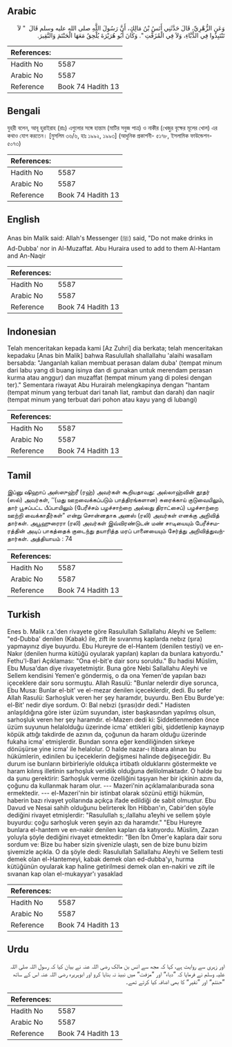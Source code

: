 ## Arabic


<div dir="rtl" lang="ar" style={{fontSize:'larger',backgroundColor:'#f8f9fa',padding:20}}>
وَعَنِ الزُّهْرِيِّ، قَالَ حَدَّثَنِي أَنَسُ بْنُ مَالِكٍ، أَنَّ رَسُولَ اللَّهِ صلى الله عليه وسلم قَالَ ‏ "‏ لاَ تَنْتَبِذُوا فِي الدُّبَّاءِ، وَلاَ فِي الْمُزَفَّتِ ‏"‏‏.‏ وَكَانَ أَبُو هُرَيْرَةَ يُلْحِقُ مَعَهَا الْحَنْتَمَ وَالنَّقِيرَ‏.‏
</div>
<div style={{backgroundColor:'#f8f9fa',padding:20, marginBottom: 10}}><table> <thead> <tr> <th>References:</th> <th></th> </tr> </thead> <tbody><tr><td>Hadith No</td><td>5587</td></tr><tr><td>Arabic No</td><td>5587</td></tr><tr><td>Reference</td><td>Book 74 Hadith 13</td></tr></tbody></table></div>

## Bengali


<div dir="ltr" lang="bn" style={{fontSize:'larger',backgroundColor:'#f8f9fa',padding:20}}>
যুহরী বলেন, আবূ হুরাইরাহ (রাঃ) এগুলোর সঙ্গে হান্তাম (মাটির সবুজ পাত্র) ও নাকীর (খেজুর বৃক্ষের মূলের খোল) এর কথাও যোগ করতেন। [মুসলিম ৩৬/৬, হাঃ ১৯৯২, ১৯৯৩] (আধুনিক প্রকাশনী- ৫১৭৮, ইসলামিক ফাউন্ডেশন- ৫০৭৩)
</div>
<div style={{backgroundColor:'#f8f9fa',padding:20, marginBottom: 10}}><table> <thead> <tr> <th>References:</th> <th></th> </tr> </thead> <tbody><tr><td>Hadith No</td><td>5587</td></tr><tr><td>Arabic No</td><td>5587</td></tr><tr><td>Reference</td><td>Book 74 Hadith 13</td></tr></tbody></table></div>

## English


<div dir="ltr" lang="en" style={{fontSize:'larger',backgroundColor:'#f8f9fa',padding:20}}>
Anas bin Malik said: Allah's Messenger (ﷺ) said, "Do not make drinks in Ad-Dubba' nor in Al-Muzaffat. Abu Huraira used to add to them Al-Hantam and An-Naqir
</div>
<div style={{backgroundColor:'#f8f9fa',padding:20, marginBottom: 10}}><table> <thead> <tr> <th>References:</th> <th></th> </tr> </thead> <tbody><tr><td>Hadith No</td><td>5587</td></tr><tr><td>Arabic No</td><td>5587</td></tr><tr><td>Reference</td><td>Book 74 Hadith 13</td></tr></tbody></table></div>

## Indonesian


<div dir="ltr" lang="id" style={{fontSize:'larger',backgroundColor:'#f8f9fa',padding:20}}>
Telah menceritakan kepada kami [Az Zuhri] dia berkata; telah menceritakan kepadaku [Anas bin Malik] bahwa Rasulullah shallallahu 'alaihi wasallam bersabda: "Janganlah kalian membuat perasan dalam duba' (tempat minum dari labu yang di buang isinya dan di gunakan untuk merendam perasan kurma atau anggur) dan muzaffat (tempat minum yang di polesi dengan ter)." Sementara riwayat Abu Hurairah melengkapinya dengan "hantam (tempat minum yang terbuat dari tanah liat, rambut dan darah) dan naqiir (tempat minum yang terbuat dari pohon atau kayu yang di lubangi)
</div>
<div style={{backgroundColor:'#f8f9fa',padding:20, marginBottom: 10}}><table> <thead> <tr> <th>References:</th> <th></th> </tr> </thead> <tbody><tr><td>Hadith No</td><td>5587</td></tr><tr><td>Arabic No</td><td>5587</td></tr><tr><td>Reference</td><td>Book 74 Hadith 13</td></tr></tbody></table></div>

## Tamil


<div dir="ltr" lang="ta" style={{fontSize:'larger',backgroundColor:'#f8f9fa',padding:20}}>
இப்னு ஷிஹாப் அஸ்ஸுஹ்ரீ (ரஹ்) அவர்கள் கூறியதாவது: அல்லாஹ்வின் தூதர் (ஸல்) அவர்கள், ‘‘(மது ஊறவைக்கப்படும் பாத்திரங்களான) சுரைக்காய் குடுவையிலும், தார் பூசப்பட்ட பீப்பாயிலும் (பேரீச்சம் பழச்சாற்றை அல்லது திராட்சைப்) பழச்சாற்றை ஊற்றி வைக்காதீர்கள்” என்று சொன்னதாக அனஸ் (ரலி) அவர்கள் எனக்கு அறிவித் தார்கள். அபூஹுரைரா (ரலி) அவர்கள் இவ்விரண்டுடன் மண் சாடியையும் பேரீச்சமரத்தின் அடிப் பாகத்தைக் குடைந்து தயாரித்த மரப் பானையையும் சேர்த்து அறிவித்துவந்தார்கள். அத்தியாயம் : 74
</div>
<div style={{backgroundColor:'#f8f9fa',padding:20, marginBottom: 10}}><table> <thead> <tr> <th>References:</th> <th></th> </tr> </thead> <tbody><tr><td>Hadith No</td><td>5587</td></tr><tr><td>Arabic No</td><td>5587</td></tr><tr><td>Reference</td><td>Book 74 Hadith 13</td></tr></tbody></table></div>

## Turkish


<div dir="ltr" lang="tr" style={{fontSize:'larger',backgroundColor:'#f8f9fa',padding:20}}>
Enes b. Malik r.a.'den rivayete göre Rasulullah Sallallahu Aleyhi ve Sellem: "ed-Dubba' denilen (Kabak) ile, zift ile sıvanmış kaplarda nebız (şıra) yapmayınız diye buyurdu. Ebu Hureyre de el-Hantem (denilen testiyi) ve en-Nakır (denilen hurma kütüğü oyularak yapılan) kapları da bunlara katıyordu." Fethu'l-Bari Açıklaması: "Ona el-bit'e dair soru soruldu." Bu hadisi Müslim, Ebu Musa'dan diye rivayetetmiştir. Buna göre Nebi Sallallahu Aleyhi ve Sellem kendisini Yemen'e göndermiş, o da ona Yemen'de yapılan bazı içeceklere dair soru sormuştu. Allah Rasulü: "Bunlar nelerdir diye sorunca, Ebu Musa: Bunlar el-bit' ve el-mezar denilen içeceklerdir, dedi. Bu sefer Allah Rasulü: Sarhoşluk veren her şey haramdır, buyurdu. Ben Ebu Burde'ye: el-Bit' nedir diye sordum. O: Bal nebızi (şırası)dır dedi." Hadisten anlaşıldığına göre ister üzüm suyundan, ister başkasından yapılmış olsun, sarhoşluk veren her şey haramdır. el-Mazerı dedi ki: Şiddetlenmeden önce üzüm suyunun helalolduğu üzerinde icma' ettikleri gibi, şiddetlenip kaynayıp köpük attığı takdirde de azının da, çoğunun da haram olduğu üzerinde fukaha icma' etmişlerdir. Bundan sonra eğer kendiliğinden sirkeye dönüşürse yine icma' ile helalolur. O halde nazar-ı itibara alınan bu hükümlerin, edinilen bu içeceklerin değişmesi halinde değişeceğidir. Bu durum ise bunların birbirleriyle oldukça irtibatlı olduklarını göstermekte ve haram kılınış illetinin sarhoşluk veridiik olduğuna delilolmaktadır. O halde bu da şunu gerektirir: Sarhoşluk verme özelliğini taşıyan her bir içkinin azını da, çoğunu da kullanmak haram olur. --- Mazeri'nin açıklamalarıburada sona ermektedir. --- el-Mazeri'nin bir istinbat olarak sözünü ettiği hükmün, haberin bazı rivayet yollarında açıkça ifade edildiği de sabit olmuştur. Ebu Davud ve Nesai sahih olduğunu belirterek İbn Hibban'ın, Cabir'den şöyle dediğini rivayet etmişlerdir: "Rasulullah s;,ılallahu a1eyhi ve sellem şöyle buyurdu: çoğu sarhoşluk veren şeyin azı da haramdır." "Ebu Hureyre bunlara el-hantem ve en-nakir denilen kapları da katıyordu. Müslim, Zazan yoluyla şöyle dediğini rivayet etmektedir: "Ben İbn Ömer'e kaplara dair soru sordum ve: Bize bu haber sizin şivenizle ulaştı, sen de bize bunu bizim şivemizle açıkla. O da şöyle dedi: Rasulullah Sallallahu Aleyhi ve Sellem testi demek olan el-Hantemeyi, kabak demek olan ed-dubba'yı, hurma kütüğünün oyularak kap haline getirilmesi demek olan en-nakiri ve zift ile sıvanan kap olan el-mukayyar'ı yasaklad
</div>
<div style={{backgroundColor:'#f8f9fa',padding:20, marginBottom: 10}}><table> <thead> <tr> <th>References:</th> <th></th> </tr> </thead> <tbody><tr><td>Hadith No</td><td>5587</td></tr><tr><td>Arabic No</td><td>5587</td></tr><tr><td>Reference</td><td>Book 74 Hadith 13</td></tr></tbody></table></div>

## Urdu


<div dir="rtl" lang="ur" style={{fontSize:'larger',backgroundColor:'#f8f9fa',padding:20}}>
اور زہری سے روایت ہے، کہا کہ مجھ سے انس بن مالک رضی اللہ عنہ نے بیان کیا کہ رسول اللہ صلی اللہ علیہ وسلم نے فرمایا کہ ”دباء“ اور ”مزفت“ میں نبیذ نہ بنایا کرو اور ابوہریرہ رضی اللہ عنہ اس کے ساتھ ”حنتم“ اور ”نقیر“ کا بھی اضافہ کیا کرتے تھے۔
</div>
<div style={{backgroundColor:'#f8f9fa',padding:20, marginBottom: 10}}><table> <thead> <tr> <th>References:</th> <th></th> </tr> </thead> <tbody><tr><td>Hadith No</td><td>5587</td></tr><tr><td>Arabic No</td><td>5587</td></tr><tr><td>Reference</td><td>Book 74 Hadith 13</td></tr></tbody></table></div>